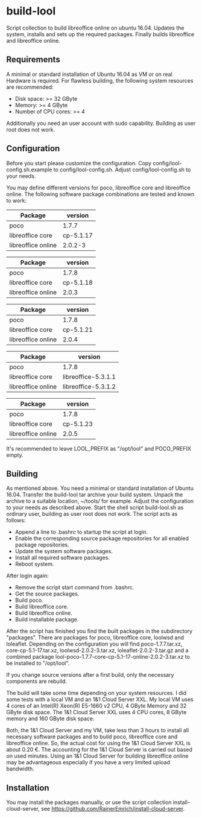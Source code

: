 # build-lool

Script collection to build libreoffice online on ubuntu 16.04. Updates
the system, installs and sets up the required packages. Finally builds
libreoffice and libreoffice online.

## Requirements

A minimal or standard installation of Ubuntu 16.04 as VM or on real
Hardware is required. For flawless building, the following system resources
are recommended:

* Disk space: >= 32 GByte
* Memory: >= 4 GByte
* Number of CPU cores: >= 4

Additionally you need an user account with sudo capability. Building as user
root does not work.

## Configuration

Before you start please customize the configuration.
Copy config/lool-config.sh.example to config/lool-config.sh.
Adjust config/lool-config.sh to your needs.

You may define different versions for poco, libreoffice core and
libreoffice online. The following software package combinations are
tested and known to work:

Package            | version
-------------------|---------------------
poco               | 1.7.7
libreoffice core   | cp-5.1.17
libreoffice online | 2.0.2-3


Package            | version
-------------------|---------------------
poco               | 1.7.8
libreoffice core   | cp-5.1.18
libreoffice online | 2.0.3

Package            | version
-------------------|---------------------
poco               | 1.7.8
libreoffice core   | cp-5.1.21
libreoffice online | 2.0.4

Package            | version
-------------------|---------------------
poco               | 1.7.8
libreoffice core   | libreoffice-5.3.1.1
libreoffice online | libreoffice-5.3.1.2

Package            | version
-------------------|---------------------
poco               | 1.7.8
libreoffice core   | cp-5.1.23
libreoffice online | 2.0.5

It's recommended to leave LOOL_PREFIX as "/opt/lool" and POCO_PREFIX empty.

## Building

As mentioned above. You need a minimal or standard installation of Ubuntu 16.04.
Transfer the build-lool tar archive your build system. Unpack the archive to a
suitable location, ~/tools/ for example. Adjust the configuration to your needs
as described above. Start the shell script build-lool.sh as ordinary user, building
as user root does not work. The script acts as follows:

* Append a line to .bashrc to startup the script at login.
* Enable the corresponding source package repositories for all enabled package repositories.
* Update the system software packages.
* Install all required software packages.
* Reboot system.

After login again:

* Remove the script start command from .bashrc.
* Get the source packages.
* Build poco.
* Build libreoffice core.
* Build libreoffice online.
* Build installable package.

After the script has finished you find the built packages in the subdirectory
"packages".
There are packages for poco, libreoffice core, loolwsd and loleaflet. Depending
on the configuration you will find poco-1.7.7.tar.xz, core-cp-5.1-17.tar.xz,
loolwsd-2.0.2-3.tar.xz, loleaflet-2.0.2-3.tar.gz and a combined package
lool-poco-1.7.7-core-cp-5.1-17-online-2.0.2-3.tar.xz to be installed to "/opt/lool".

If you change source versions after a first build, only the necessary
components are rebuild.

The build will take some time depending on your system resources. I did some tests
with a local VM and an 1&amp;1 Cloud Server XXL. My local VM uses 4 cores of an
Intel(R) Xeon(R) E5-1660 v2 CPU, 4 GByte Memory and 32 GByte disk space. The 1&amp;1
Cloud Server XXL uses 4 CPU cores, 8 GByte memory and 160 GByte disk space.

Both, the 1&amp;1 Cloud Server and my VM, take less than 3 hours to install all necessary
software packages and to build poco, libreoffice core and libreoffice online. So, the
actual cost for using the 1&amp;1 Cloud Server XXL is about 0.20 €. The accounting for the
1&amp;1 Cloud Server is carried out based on used minutes. Using an 1&amp;1 Cloud Server
for building libreoffice online may be advantageous especially if you have a very limited
upload bandwidth.


## Installation

You may install the packages manually, or use the script collection install-cloud-server,
see https://github.com/RainerEmrich/install-cloud-server.
